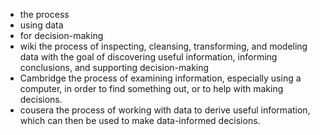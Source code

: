- the process
- using data
- for decision-making
- wiki
    the process of inspecting, cleansing, transforming, and modeling data with the goal of discovering useful information, informing conclusions, and supporting decision-making 
- Cambridge
    the process of examining information, especially using a computer, in order to find something out, or to help with making decisions.
- cousera
    the process of working with data to derive useful information, which can then be used to make data-informed decisions.